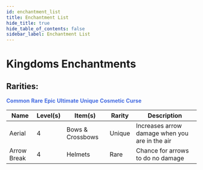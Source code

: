 ```yaml
---
id: enchantment_list
title: Enchantment List
hide_title: true
hide_table_of_contents: false
sidebar_label: Enchantment List
---
```

# Kingdoms Enchantments

## Rarities:
<font color="royalblue">**Common**</font>
<font color="royalblue">**Rare**</font>
<font color="royalblue">**Epic**</font>
<font color="royalblue">**Ultimate**</font>
<font color="royalblue">**Unique**</font>
<font color="royalblue">**Cosmetic**</font>
<font color="royalblue">**Curse**</font>

| Name        | Level(s) | Item(s)                          | Rarity | Description                                                                        |
| ----------- | -------- | -------------------------------- | ------ | ---------------------------------------------------------------------------------- |
| Aerial      | 4        | Bows & Crossbows                 | Unique | Increases arrow damage when you are in the air                                     |
| Arrow Break | 4        | Helmets                          | Rare   | Chance for arrows to do no damage                                                  |

